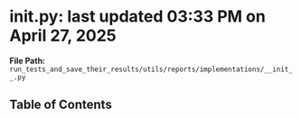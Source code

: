 # __init__.py: last updated 03:33 PM on April 27, 2025

**File Path:** `run_tests_and_save_their_results/utils/reports/implementations/__init__.py`

## Table of Contents
